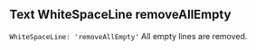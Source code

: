 ## Text WhiteSpaceLine removeAllEmpty

`WhiteSpaceLine: 'removeAllEmpty'` All empty lines are removed.  